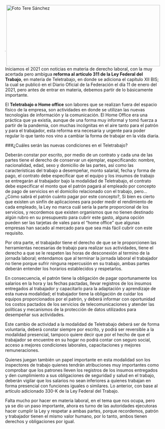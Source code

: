 <p>
   <a title="ir a Otras Publicaciones" href="http://www.trcimplan.gob.mx/autores/maria-teresa-sanchez-dominguez.html"><img class="img-responsive contenido-imagen" src="../imagenes/128/lic-maria-teresa-sanchez-dominguez-top5.png" align="right" alt="Foto Tere Sánchez" width="500" height="200"></a>

</p>

</br></br></br></br></br></br></br></br>

---

Iniciamos el 2021 con noticias en materia de derecho laboral, con la muy acertada pero ambigua **reforma al artículo 311 de la Ley Federal del Trabajo**, en materia de Teletrabajo, en donde se adiciona el capítulo XII BIS; la cual se publicó en el Diario Oficial de la Federación el día 11 de enero del 2021, pero antes de entrar en materia, debemos partir de lo básicamente importante.

El **Teletrabajo o Home office** son labores que se realizan fuera del espacio físico de la empresa, son actividades en donde se utilizan las nuevas tecnologías de información y la comunicación. El Home Office era una práctica que ya existía, aunque de una forma muy informal y tomó fuerza a partir de la pandemia, con muchas incógnitas en el aire tanto para el patrón y para el trabajador, esta reforma era necesaria y urgente para poder regular lo que tanto nos vino a cambiar la forma de trabajar en la vida diaria.

###¿Cuáles serán las nuevas condiciones en el Teletrabajo?

Deberán  constar por escrito, por medio de un contrato y cada una de las partes tiene el derecho de conservar un ejemplar, especificando: nombre, nacionalidad, edad, sexo y domicilio de las partes, así como las características del trabajo a desempeñar, monto salarial, fecha y forma de pago, el contrato debe especificar que el equipo y los insumos de trabajo se entregarán al trabajador bajo la modalidad de Teletrabajo, el contrato debe especificar el monto que el patrón pagará al empleado por concepto de pago de servicios en el domicilio relacionado con el trabajo, pero… ¿Cómo sabrá el patrón cuánto pagar por este concepto?, Si bien es cierto que existen un sinfín de aplicaciones para poder medir el rendimiento de cada empleado, la Ley no marca cuál sería la parte proporcional de los servicios, y recordemos que existen organismos que no tienen destinado algún rubro en su presupuesto para cubrir este gasto, alguna opción pueden ser las tarjetas de vales para el “home office” que algunas empresas han sacado al mercado para que sea más fácil cubrir con este requisito.

Por otra parte, el trabajador tiene el derecho de que se le proporcionen las herramientas necesarias de trabajo para realizar sus actividades, tiene el derecho a que se le respeten las horas de desconexión al termino de la jornada laboral; entendamos que al terminar la jornada laboral el trabajador no tiene porque sufrir ninguna repercusión en su trabajo, ambas partes deberán entender los horarios establecidos y respetarlos.

En consecuencia, el patrón tiene la obligación de pagar oportunamente los salarios en la hora y las fechas pactadas, llevar registros de los insumos entregados al trabajador y capacitarlo  para la adaptación y aprendizaje de esta nueva modalidad; el trabajador tiene la obligación de cuidar los equipos proporcionados por el patrón, y deberá informar con oportunidad los costos pactados de los servicios de telecomunicaciones y atender las políticas y mecanismos de la protección de datos utilizados para desempeñar sus actividades.

Este cambio de actividad a la modalidad de Teletrabajo deberá ser de forma voluntaria, deberá constar siempre por escrito, y podrá ser reversible a la modalidad presencial, tampoco quiere decir que por el hecho de que el trabajador se encuentre en su hogar no podrá contar con seguro social, acceso a mejores condiciones laborales, capacitaciones y mejores remuneraciones.

Quienes juegan también un papel importante en esta modalidad son los inspectores de trabajo quienes tendrán atribuciones muy importantes como comprobar que los patrones lleven los registros de los insumos entregados y den cumplimiento a sus obligaciones de seguridad y salud en el trabajo, deberán vigilar que los salarios no sean inferiores a quienes trabajan en forma presencial con funciones iguales o similares. Lo anterior, con base al artículo adicionado 330-K de la Ley Federal del Trabajo.

Falta mucho por hacer en materia laboral, en el tema que nos ocupa, pero ya se dio un paso importante, ahora es turno de las autoridades ejecutoras hacer cumplir la Ley y respetar a ambas partes, porque recordemos, patrón y trabajador tienen el mismo valor humano, por lo tanto, ambos tienen derechos y obligaciones por igual.
